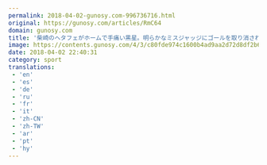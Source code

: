 ```yaml
---
permalink: 2018-04-02-gunosy.com-996736716.html
original: https://gunosy.com/articles/RmC64
domain: gunosy.com
title: '柴崎のヘタフェがホームで手痛い黒星。明らかなミスジャッジにゴールを取り消される不運も（サッカーダイジェストWeb） - グノシー'
image: https://contents.gunosy.com/4/3/c80fde974c1600b4ad9aa2d72d8df2b6_content.jpg
date: 2018-04-02 22:40:31
category: sport
translations: 
 - 'en'
 - 'es'
 - 'de'
 - 'ru'
 - 'fr'
 - 'it'
 - 'zh-CN'
 - 'zh-TW'
 - 'ar'
 - 'pt'
 - 'hy'
---
```



